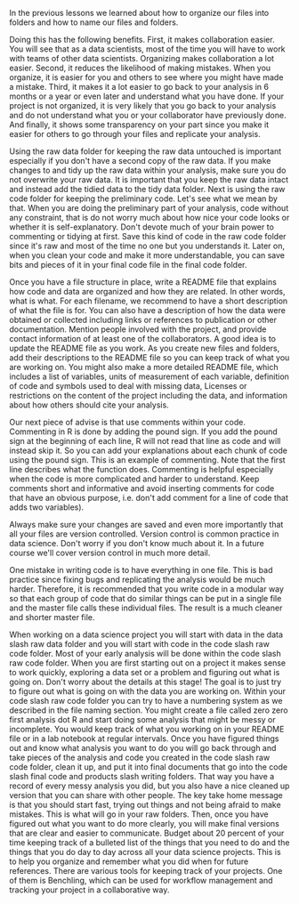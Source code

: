 In the previous lessons we learned about how to organize our files into folders and how to name our files and folders. 

Doing this has the following benefits. First, it makes collaboration easier. You will see that as a data scientists, most of the time you will have to work with teams of other data scientists. Organizing makes collaboration a lot easier. Second, it reduces the likelihood of making mistakes. When you organize, it is easier for you and others to see where you might have made a mistake. Third, it makes it a lot easier to go back to your analysis in 6 months or a year or even later and understand what you have done. If your project is not organized, it is very likely that you go back to your analysis and do not understand what you or your collaborator have previously done. And finally, it shows some transparency on your part since you make it easier for others to go through your files and replicate your analysis.

Using the raw data  folder for keeping the raw data untouched is important especially if you don't have a second copy of the raw data. If you make changes to and tidy up the raw data within your analysis, make sure you do not overwrite your raw data. It is important that you keep the raw data intact and instead add the tidied data to the tidy data folder. Next is using the raw code folder for keeping the preliminary code. Let's see what we mean by that. When you are doing the preliminary part of your analysis, code without any constraint, that is do not worry much about how nice your code looks or whether it is self-explanatory. Don't devote much of your brain power to commenting or tidying at first. Save this kind of code in the raw code folder since it's raw and most of the time no one but you understands it. Later on, when you clean your code and make it more understandable, you can save bits and pieces of it in your final code file in the final code folder.

Once you have a file structure in place, write a README file that explains how code and data are organized and how they are related. In other words, what is what. For each filename, we recommend to have a short description of what the file is for. You can also have a description of how the data were obtained or collected including links or references to publication or other documentation. Mention people involved with the project, and provide contact information of at least one of the collaborators. A good idea is to update the README file as you work. As you create new files and folders, add their descriptions to the README file so you can keep track of what you are working on. You might also make a more detailed README file, which includes a list of variables, units of measurement of each variable, definition of code and symbols used to deal with missing data, Licenses or restrictions on the content of the project including the data, and information about how others should cite your analysis.

Our next piece of advise is that use comments within your code. Commenting in R is done by adding the pound sign. If you add the pound sign at the beginning of each line, R will not read that line as code and will instead skip it. So you can add your explanations about each chunk of code using the pound sign. This is an example of commenting. Note that the first line describes what the function does. Commenting is helpful especially when the code is more complicated and harder to understand. Keep comments short and informative and avoid inserting comments for code that have an obvious purpose, i.e. don't add comment for a line of code that adds two variables). 

Always make sure your changes are saved and even more importantly that all your files are version controlled. Version control is common practice in data science. Don't worry if you don't know much about it. In a future course we'll cover version control in much more detail. 

One mistake in writing code is to have everything in one file. This is bad practice since fixing bugs and replicating the analysis would be much harder. Therefore, it is recommended that you write code in a modular way so that each group of code that do similar things can be put in a single file and the master file calls these individual files. The result is a much cleaner and shorter master file.

When working on a data science project you will start with data in the data slash raw data folder and you will start with code in the code slash raw code folder. Most of your early analysis will be done within the code slash raw code folder. When you are first starting out on a project it makes sense to work quickly, exploring a data set or a problem and figuring out what is going on. Don't worry about the details at this stage! The goal is to just try to figure out what is going on with the data you are working on. Within your code slash raw code folder you can try to have a numbering system as we described in the file naming section. You might create a file called zero zero first analysis dot R and start doing some analysis that might be messy or incomplete. You would keep track of what you working on in your README file or in a lab notebook at regular intervals. Once you have figured things out and know what analysis you want to do you will go back through and take pieces of the analysis and code you created in the code slash raw code folder, clean it up, and put it into final documents that go into the code slash final code and products slash writing folders. That way you have a record of every messy analysis you did, but you also have a nice cleaned up version that you can share with other people. The key take home message is that you should start fast, trying out things and not being afraid to make mistakes. This is what will go in your raw folders. Then, once you have figured out what you want to do more clearly, you will make final versions that are clear and easier to communicate. Budget about 20 percent of your time keeping track of a bulleted list of the things that you need to do and the things that you do day to day across all your data science projects. This is to help you organize and remember what you did when for future references. There are various tools for keeping track of your projects. One of them is Benchling, which can be used for workflow management and tracking your project in a collaborative way. 